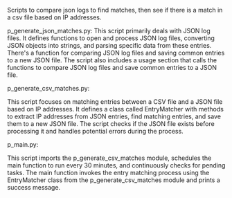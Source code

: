 Scripts to compare json logs to find matches, then see if there is a match in a csv file based on IP addresses. 

p_generate_json_matches.py:
This script primarily deals with JSON log files.
It defines functions to open and process JSON log files, converting JSON objects into strings, and parsing specific data from these entries.
There's a function for comparing JSON log files and saving common entries to a new JSON file.
The script also includes a usage section that calls the functions to compare JSON log files and save common entries to a JSON file.

p_generate_csv_matches.py:

This script focuses on matching entries between a CSV file and a JSON file based on IP addresses.
It defines a class called EntryMatcher with methods to extract IP addresses from JSON entries, find matching entries, and save them to a new JSON file.
The script checks if the JSON file exists before processing it and handles potential errors during the process.

p_main.py:

This script imports the p_generate_csv_matches module, schedules the main function to run every 30 minutes, and continuously checks for pending tasks.
The main function invokes the entry matching process using the EntryMatcher class from the p_generate_csv_matches module and prints a success message.
